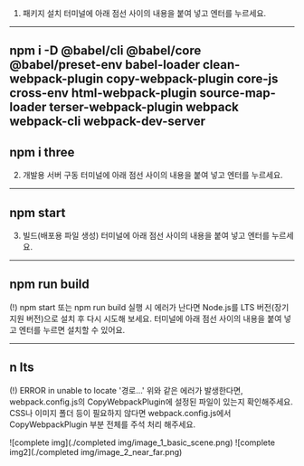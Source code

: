 1. 패키지 설치
   터미널에 아래 점선 사이의 내용을 붙여 넣고 엔터를 누르세요.

---

## npm i -D @babel/cli @babel/core @babel/preset-env babel-loader clean-webpack-plugin copy-webpack-plugin core-js cross-env html-webpack-plugin source-map-loader terser-webpack-plugin webpack webpack-cli webpack-dev-server

## npm i three

2. 개발용 서버 구동
   터미널에 아래 점선 사이의 내용을 붙여 넣고 엔터를 누르세요.

---

## npm start

3. 빌드(배포용 파일 생성)
   터미널에 아래 점선 사이의 내용을 붙여 넣고 엔터를 누르세요.

---

## npm run build

(!)
npm start 또는 npm run build 실행 시 에러가 난다면 Node.js를 LTS 버전(장기 지원 버전)으로 설치 후 다시 시도해 보세요.
터미널에 아래 점선 사이의 내용을 붙여 넣고 엔터를 누르면 설치할 수 있어요.

---

## n lts

(!)
ERROR in unable to locate '경로...'
위와 같은 에러가 발생한다면, webpack.config.js의 CopyWebpackPlugin에 설정된 파일이 있는지 확인해주세요.
CSS나 이미지 폴더 등이 필요하지 않다면 webpack.config.js에서 CopyWebpackPlugin 부분 전체를 주석 처리 해주세요.

![complete img](./completed img/image_1_basic_scene.png)
![complete img2](./completed img/image_2_near_far.png)
